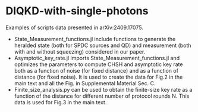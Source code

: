 # DIQKD-with-single-photons
Examples of scripts data presented in arXiv:2409.17075.

- State_Measurement_functions.jl include functions to generate the heralded state (both for SPDC sources and QD) and measurement (both with and without squeezing) considered in our paper. 
- Asymptotic_key_rate.jl imports State_Measurement_functions.jl and optimizes the parameters to compute CHSH and asymptotic key rate both as a function of noise (for fixed distance) and as a function of distance (for fixed noise). It is used to create the data for Fig.2 in the main text and all the Fig. in Supplemental Material Sec. C.
- Finite_size_analysis.py can be used to obtain the finite-size key rate as a function of the distance for different number of protocol rounds N. This data is used for Fig.3 in the main text.
